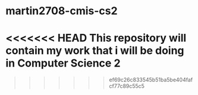 # martin2708-cmis-cs2
<<<<<<< HEAD
This repository will contain my work that i will be doing in Computer Science 2
=======
>>>>>>> ef69c26c833545b51ba5be404fafcf77c89c55c5
